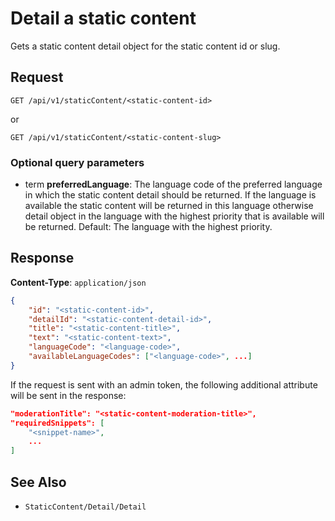 # Detail a static content

Gets a static content detail object for the static content id or slug.

## Request

    GET /api/v1/staticContent/<static-content-id>

or 

    GET /api/v1/staticContent/<static-content-slug>

### Optional query parameters

- term **preferredLanguage**: The language code of the preferred language in which the static content detail should be returned. If the language is available the static content will be returned in this language otherwise detail object in the language with the highest priority that is available will be returned. Default: The language with the highest priority.  

## Response

**Content-Type**: `application/json`

```json
{
    "id": "<static-content-id>",
    "detailId": "<static-content-detail-id>",
    "title": "<static-content-title>",
    "text": "<static-content-text>",
    "languageCode": "<language-code>",
    "availableLanguageCodes": ["<language-code>", ...]
}
```
If the request is sent with an admin token, the following additional attribute will be sent in the response: 

```json
"moderationTitle": "<static-content-moderation-title>",
"requiredSnippets": [
    "<snippet-name>",
    ...
]
```

## See Also

* ``StaticContent/Detail/Detail``
